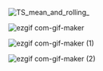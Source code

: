 ![TS_mean_and_rolling_](https://user-images.githubusercontent.com/80483194/140609141-d2abf8de-1060-4cae-94af-80ab2c3a57d3.gif)

![ezgif com-gif-maker](https://user-images.githubusercontent.com/80483194/140609148-c30b194d-295a-4c72-b4f0-dcab4286736a.gif)

![ezgif com-gif-maker (1)](https://user-images.githubusercontent.com/80483194/140609157-95cccc26-28f0-4267-b134-8c6046eed4eb.gif)

![ezgif com-gif-maker (2)](https://user-images.githubusercontent.com/80483194/140609162-73a9f31c-59d4-41f4-a528-c48b1d13fcaa.gif)
